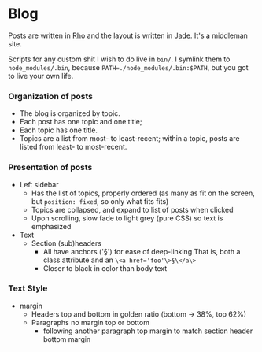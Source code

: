 # Blog
Posts are written in [Rho](inca.github.io/rho) and the layout is written in
[Jade](jade-lang.com). It's a middleman site.

Scripts for any custom shit I wish to do live in `bin/`. I symlink them to
`node_modules/.bin`, because `PATH=./node_modules/.bin:$PATH`, but you got to
live your own life.

### Organization of posts
* The blog is organized by topic.
* Each post has one topic and one title;
* Each topic has one title.
* Topics are a list from most- to least-recent;
  within a topic, posts are listed from least- to most-recent.

### Presentation of posts
* Left sidebar
  - Has the list of topics, properly ordered (as many as fit on the screen, but
    `position: fixed`, so only what fits fits)
  - Topics are collapsed, and expand to list of posts when clicked
  - Upon scrolling, slow fade to light grey (pure CSS) so text is emphasized
* Text
  - Section (sub)headers
    * All have anchors ('§') for ease of deep-linking
      That is, both a class attribute and an `\<a href='foo'\>§\</a\>`
    * Closer to black in color than body text

### Text Style
* margin
  * Headers
    top and bottom in golden ratio (bottom -> 38%, top 62%)
  * Paragraphs
    no margin top or bottom
    - following another paragraph
      top margin to match section header bottom margin
